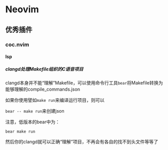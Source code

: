 # Neovim

## 优秀插件

### coc.nvim

#### lsp

##### clangd处理Makefile组织的C语音项目

clangd本身并不能“理解”Makefile，可以使用命令行工具`bear`将Makefile转换为能够理解的compile_commands.json

如果你使用譬如`make run`来编译运行项目，则可以

`bear -- make run`来创建json

注意，低版本的bear中为：

`bear make run`

然后你的clangd就可以正确“理解”项目，不再会有各自的找不到头文件等等了
